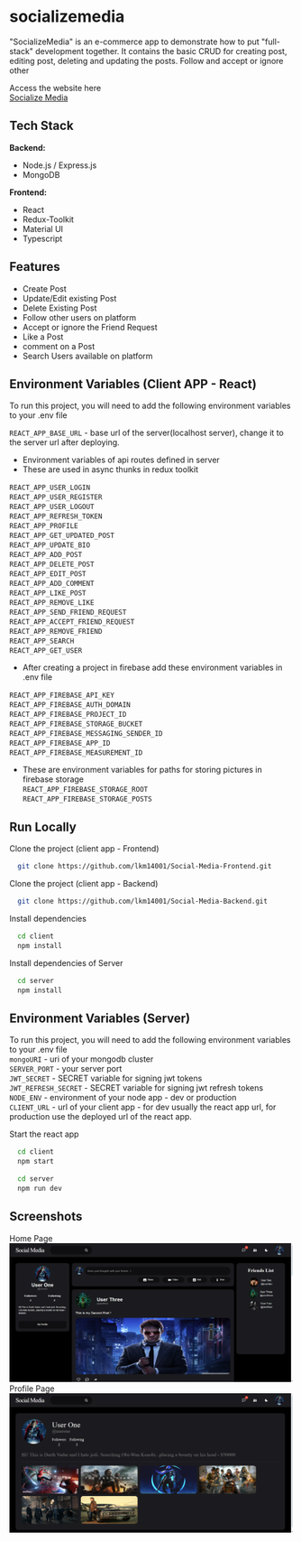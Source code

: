 # socializemedia

"SocializeMedia" is an e-commerce app to demonstrate how to put "full-stack" development together. It contains the basic CRUD for creating post, editing post, deleting and updating the posts. Follow and accept or ignore other 

Access the website here  
[Socialize Media](https://socializemedia.web.app)

## Tech Stack

**Backend:**

- Node.js / Express.js
- MongoDB

**Frontend:**

- React
- Redux-Toolkit
- Material UI
- Typescript

## Features

- Create Post
- Update/Edit existing Post
- Delete Existing Post
- Follow other users on platform
- Accept or ignore the Friend Request
- Like a Post
- comment on a Post
- Search Users available on platform

## Environment Variables (Client APP - React)

To run this project, you will need to add the following environment variables to your .env file

`REACT_APP_BASE_URL` - base url of the server(localhost server), change it to the server url after deploying.

- Environment variables of api routes defined in server
- These are used in async thunks in redux toolkit

`REACT_APP_USER_LOGIN`  
`REACT_APP_USER_REGISTER`  
`REACT_APP_USER_LOGOUT`  
`REACT_APP_REFRESH_TOKEN`  
`REACT_APP_PROFILE`  
`REACT_APP_GET_UPDATED_POST`  
`REACT_APP_UPDATE_BIO`  
`REACT_APP_ADD_POST`  
`REACT_APP_DELETE_POST`  
`REACT_APP_EDIT_POST`  
`REACT_APP_ADD_COMMENT`  
`REACT_APP_LIKE_POST`  
`REACT_APP_REMOVE_LIKE`  
`REACT_APP_SEND_FRIEND_REQUEST`  
`REACT_APP_ACCEPT_FRIEND_REQUEST`  
`REACT_APP_REMOVE_FRIEND`  
`REACT_APP_SEARCH`  
`REACT_APP_GET_USER`  


- After creating a project in firebase add these environment variables in .env file

`REACT_APP_FIREBASE_API_KEY`  
`REACT_APP_FIREBASE_AUTH_DOMAIN`  
`REACT_APP_FIREBASE_PROJECT_ID`  
`REACT_APP_FIREBASE_STORAGE_BUCKET`  
`REACT_APP_FIREBASE_MESSAGING_SENDER_ID`  
`REACT_APP_FIREBASE_APP_ID`  
`REACT_APP_FIREBASE_MEASUREMENT_ID`  


- These are environment variables for paths for storing pictures in firebase storage  
`REACT_APP_FIREBASE_STORAGE_ROOT`  
`REACT_APP_FIREBASE_STORAGE_POSTS`  

## Run Locally

Clone the project (client app - Frontend)

```bash
  git clone https://github.com/lkm14001/Social-Media-Frontend.git
```

Clone the project (client app - Backend)

```bash
  git clone https://github.com/lkm14001/Social-Media-Backend.git
```


Install dependencies

```bash
  cd client
  npm install
```

Install dependencies of Server

```bash
  cd server
  npm install
```

## Environment Variables (Server)
To run this project, you will need to add the following environment variables to your .env file  
`mongoURI` - uri of your mongodb cluster  
`SERVER_PORT` - your server port  
`JWT_SECRET` - SECRET variable for signing jwt tokens  
`JWT_REFRESH_SECRET` - SECRET variable for signing jwt refresh tokens  
`NODE_ENV` - environment of your node app - dev or production  
`CLIENT_URL` - url of your client app - for dev usually the react app url, for production use the deployed url of the react app.  


Start the react app

```bash
  cd client
  npm start
```

```bash
  cd server
  npm run dev
```

## Screenshots
Home Page  
![Home Page](https://github.com/lkm14001/Social-Media-Backend/blob/c8782f223f2ecb2deadcb0ec2f201a73e7056fa8/SocializeMedia1.png)  
Profile Page  
![Profile Page](https://github.com/lkm14001/Social-Media-Backend/blob/1b5052e4409804b227d9471f8d61330f6f4e21d7/SocializeMedia2.png)  
